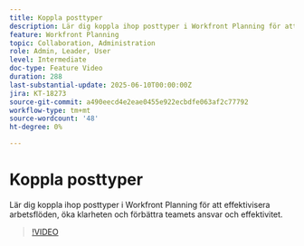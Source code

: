 ```yaml
---
title: Koppla posttyper
description: Lär dig koppla ihop posttyper i Workfront Planning för att effektivisera arbetsflöden, öka klarheten och förbättra teamets ansvar och effektivitet. ​
feature: Workfront Planning
topic: Collaboration, Administration
role: Admin, Leader, User
level: Intermediate
doc-type: Feature Video
duration: 288
last-substantial-update: 2025-06-10T00:00:00Z
jira: KT-18273
source-git-commit: a490eecd4e2eae0455e922ecbdfe063af2c77792
workflow-type: tm+mt
source-wordcount: '48'
ht-degree: 0%

---
```



# Koppla posttyper

Lär dig koppla ihop posttyper i Workfront Planning för att effektivisera arbetsflöden, öka klarheten och förbättra teamets ansvar och effektivitet. &#x200B;

>[!VIDEO](https://video.tv.adobe.com/v/3463796/?learn=on&enablevpops)
